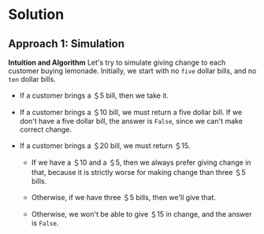 # Solution

## Approach 1: Simulation
**Intuition and Algorithm**
Let's try to simulate giving change to each customer buying lemonade. Initially, we start with no `five` dollar bills, and no `ten` dollar bills.

* If a customer brings a ＄5 bill, then we take it.

* If a customer brings a ＄10 bill, we must return a five dollar bill. If we don't have a five dollar bill, the answer is `False`, since we can't make correct change.

* If a customer brings a ＄20 bill, we must return ＄15.

    * If we have a ＄10 and a ＄5, then we always prefer giving change in that, because it is strictly worse for making change than three ＄5 bills.

    * Otherwise, if we have three ＄5 bills, then we'll give that.

    * Otherwise, we won't be able to give ＄15 in change, and the answer is `False`.